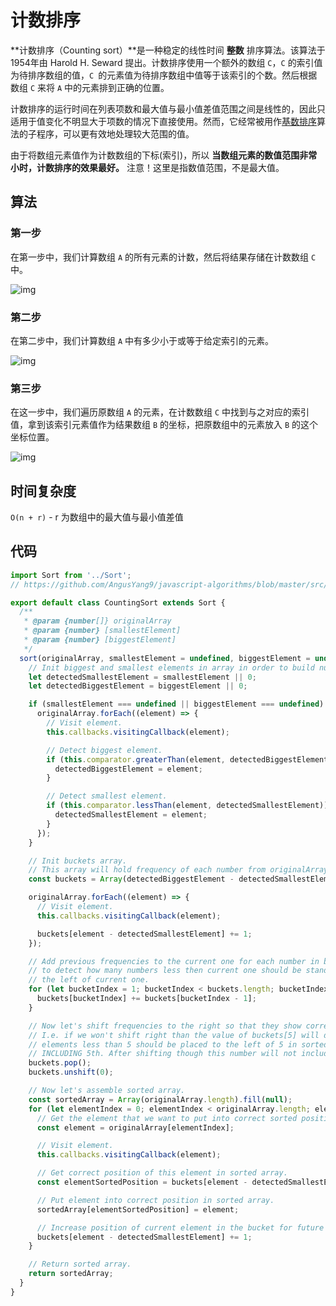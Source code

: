 # 计数排序

**计数排序（Counting sort）**是一种稳定的线性时间 **整数** 排序算法。该算法于1954年由 Harold H. Seward 提出。计数排序使用一个额外的数组 `C`，`C` 的索引值为待排序数组的值，`C `的元素值为待排序数组中值等于该索引的个数。然后根据数组 `C` 来将 `A` 中的元素排到正确的位置。

计数排序的运行时间在列表项数和最大值与最小值差值范围之间是线性的，因此只适用于值变化不明显大于项数的情况下直接使用。然而，它经常被用作[基数排序](/theme/sorting/radix-sort.html)算法的子程序，可以更有效地处理较大范围的值。

由于将数组元素值作为计数数组的下标(索引)，所以 **当数组元素的数值范围非常小时，计数排序的效果最好。** 注意！这里是指数值范围，不是最大值。

## 算法

### 第一步

在第一步中，我们计算数组 `A` 的所有元素的计数，然后将结果存储在计数数组 `C` 中。

![img](http://img.90paw.com/AngusYang9/2020-07-12%2018-17-21.gif)

### 第二步

在第二步中，我们计算数组 `A` 中有多少小于或等于给定索引的元素。

![img](http://img.90paw.com/AngusYang9/2020-07-12%2018-27-33.png)

### 第三步

在这一步中，我们遍历原数组 `A` 的元素，在计数数组 `C` 中找到与之对应的索引值，拿到该索引元素值作为结果数组 `B` 的坐标，把原数组中的元素放入 `B` 的这个坐标位置。 

![img](http://img.90paw.com/AngusYang9/2020-07-12%2020-02-04.gif)

## 时间复杂度

`O(n + r)` - r 为数组中的最大值与最小值差值

## 代码

```javascript
import Sort from '../Sort';
// https://github.com/AngusYang9/javascript-algorithms/blob/master/src/algorithms/sorting/Sort.js 

export default class CountingSort extends Sort {
  /**
   * @param {number[]} originalArray
   * @param {number} [smallestElement]
   * @param {number} [biggestElement]
   */
  sort(originalArray, smallestElement = undefined, biggestElement = undefined) {
    // Init biggest and smallest elements in array in order to build number bucket array later.
    let detectedSmallestElement = smallestElement || 0;
    let detectedBiggestElement = biggestElement || 0;

    if (smallestElement === undefined || biggestElement === undefined) {
      originalArray.forEach((element) => {
        // Visit element.
        this.callbacks.visitingCallback(element);

        // Detect biggest element.
        if (this.comparator.greaterThan(element, detectedBiggestElement)) {
          detectedBiggestElement = element;
        }

        // Detect smallest element.
        if (this.comparator.lessThan(element, detectedSmallestElement)) {
          detectedSmallestElement = element;
        }
      });
    }

    // Init buckets array.
    // This array will hold frequency of each number from originalArray.
    const buckets = Array(detectedBiggestElement - detectedSmallestElement + 1).fill(0);

    originalArray.forEach((element) => {
      // Visit element.
      this.callbacks.visitingCallback(element);

      buckets[element - detectedSmallestElement] += 1;
    });

    // Add previous frequencies to the current one for each number in bucket
    // to detect how many numbers less then current one should be standing to
    // the left of current one.
    for (let bucketIndex = 1; bucketIndex < buckets.length; bucketIndex += 1) {
      buckets[bucketIndex] += buckets[bucketIndex - 1];
    }

    // Now let's shift frequencies to the right so that they show correct numbers.
    // I.e. if we won't shift right than the value of buckets[5] will display how many
    // elements less than 5 should be placed to the left of 5 in sorted array
    // INCLUDING 5th. After shifting though this number will not include 5th anymore.
    buckets.pop();
    buckets.unshift(0);

    // Now let's assemble sorted array.
    const sortedArray = Array(originalArray.length).fill(null);
    for (let elementIndex = 0; elementIndex < originalArray.length; elementIndex += 1) {
      // Get the element that we want to put into correct sorted position.
      const element = originalArray[elementIndex];

      // Visit element.
      this.callbacks.visitingCallback(element);

      // Get correct position of this element in sorted array.
      const elementSortedPosition = buckets[element - detectedSmallestElement];

      // Put element into correct position in sorted array.
      sortedArray[elementSortedPosition] = element;

      // Increase position of current element in the bucket for future correct placements.
      buckets[element - detectedSmallestElement] += 1;
    }

    // Return sorted array.
    return sortedArray;
  }
}
```



